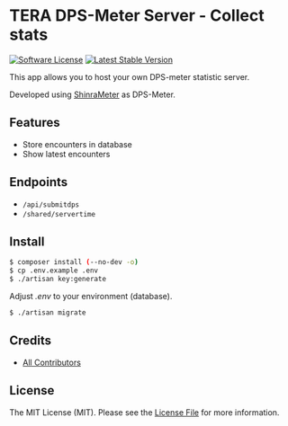 # TERA DPS-Meter Server - Collect stats

[![Software License][ico-license]](LICENSE.md)
[![Latest Stable Version][ico-githubversion]][link-releases]

This app allows you to host your own DPS-meter statistic server.

Developed using [ShinraMeter](https://github.com/neowutran/ShinraMeter) as DPS-Meter.

## Features

* Store encounters in database
* Show latest encounters

## Endpoints

* `/api/submitdps`
* `/shared/servertime`

## Install

``` bash
$ composer install (--no-dev -o)
$ cp .env.example .env
$ ./artisan key:generate
```
Adjust *.env* to your environment (database).
``` bash
$ ./artisan migrate
```

## Credits

- [All Contributors][link-contributors]

## License

The MIT License (MIT). Please see the [License File](LICENSE.md) for more information.

[ico-license]: https://img.shields.io/badge/license-MIT-brightgreen.svg?style=flat-square
[ico-githubversion]: https://badge.fury.io/gh/kronthto%2Ftera-dpsmeter-server.svg

[link-releases]: https://github.com/kronthto/tera-dpsmeter-server/releases
[link-contributors]: ../../contributors
